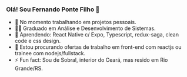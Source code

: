 ### Olá! Sou Fernando Ponte Filho 👋

- 🔭 No momento trabalhando em projetos pessoais.
- 👨‍🎓 Graduado em Análise e Desenvolvimento de Sistemas.
- 🌱 Aprendendo: React Native c/ Expo, Typescript, redux-saga, clean code e css design.
- 👯 Estou procurando ofertas de trabalho em front-end com reactjs ou trainee com nodejs/fullstack.
- ⚡ Fun fact: Sou de Sobral, interior do Ceará, mas resido em Rio Grande/RS.

<!--
**fpontef/fpontef** is a ✨ _special_ ✨ repository because its `README.md` (this file) appears on your GitHub profile.

Here are some ideas to get you started:

- 🔭 I’m currently working on ...
- 🌱 I’m currently learning ...
- 👯 I’m looking to collaborate on ...
- 🤔 I’m looking for help with ...
- 💬 Ask me about ...
- 📫 How to reach me: ...
- 😄 Pronouns: ...
- ⚡ Fun fact: ...
-->
